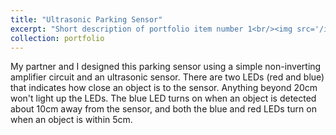 ```yaml
---
title: "Ultrasonic Parking Sensor"
excerpt: "Short description of portfolio item number 1<br/><img src='/images/proj1_1.png.png'>"
collection: portfolio
---
```


My partner and I designed this parking sensor using a simple non-inverting amplifier circuit and an ultrasonic sensor. 
There are two LEDs (red and blue) that indicates how close an object is to the sensor. Anything beyond 20cm won't light up the LEDs. The blue LED turns on when an object is detected about 10cm away from the sensor, and both the blue and red LEDs turn on when an object is within 5cm. 


